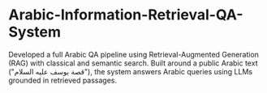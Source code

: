 # Arabic-Information-Retrieval-QA-System
Developed a full Arabic QA pipeline using Retrieval-Augmented Generation (RAG) with classical and semantic search. Built around a public Arabic text ("قصة يوسف عليه السلام"), the system answers Arabic queries using LLMs grounded in retrieved passages.
